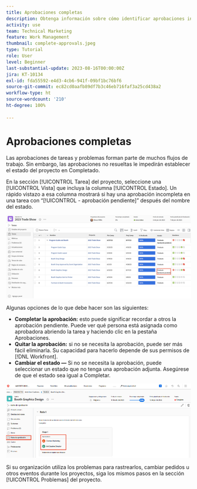 ```yaml
---
title: Aprobaciones completas
description: Obtenga información sobre cómo identificar aprobaciones incompletas y resolverlas para que pueda cerrar el proyecto en [!DNL  Workfront].
activity: use
team: Technical Marketing
feature: Work Management
thumbnail: complete-approvals.jpeg
type: Tutorial
role: User
level: Beginner
last-substantial-update: 2023-08-16T00:00:00Z
jira: KT-10134
exl-id: fda55592-e4d3-4cb6-941f-09bf1bc76bf6
source-git-commit: ec82cd0aafb89df7b3c46eb716faf3a25cd438a2
workflow-type: ht
source-wordcount: '210'
ht-degree: 100%

---
```


# Aprobaciones completas

Las aprobaciones de tareas y problemas forman parte de muchos flujos de trabajo. Sin embargo, las aprobaciones no resueltas le impedirán establecer el estado del proyecto en Completado.

En la sección [!UICONTROL Tarea] del proyecto, seleccione una [!UICONTROL Vista] que incluya la columna [!UICONTROL Estado]. Un rápido vistazo a esa columna mostrará si hay una aprobación incompleta en una tarea con “[!UICONTROL - aprobación pendiente]” después del nombre del estado.

![Proyecto que muestra una aprobación incompleta](assets/approval-pending.png)

Algunas opciones de lo que debe hacer son las siguientes:

* **Completar la aprobación:** esto puede significar recordar a otros la aprobación pendiente. Puede ver qué persona está asignada como aprobadora abriendo la tarea y haciendo clic en la pestaña Aprobaciones.
* **Quitar la aprobación:** si no se necesita la aprobación, puede ser más fácil eliminarla. Su capacidad para hacerlo depende de sus permisos de [!DNL Workfront].
* **Cambiar el estado —** Si no se necesita la aprobación, puede seleccionar un estado que no tenga una aprobación adjunta. Asegúrese de que el estado sea igual a Completar.

![Proyecto que muestra aprobadores de tareas](assets/task-approvers.png)

Si su organización utiliza los problemas para rastrearlos, cambiar pedidos u otros eventos durante los proyectos, siga los mismos pasos en la sección [!UICONTROL Problemas] del proyecto.
